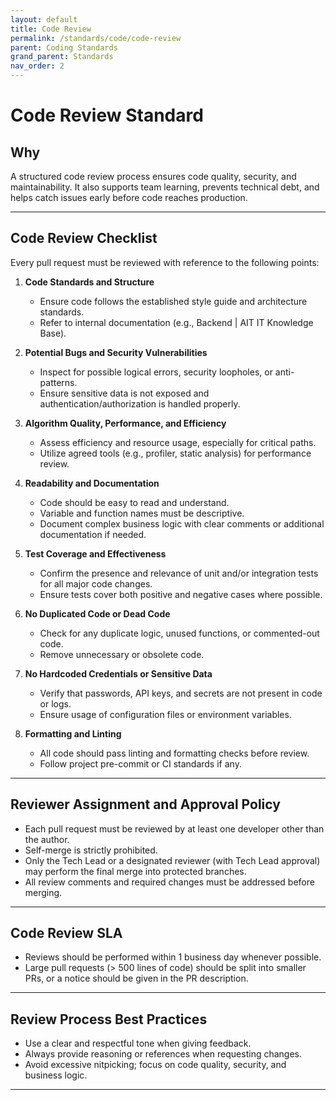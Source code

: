 ```yaml
---
layout: default
title: Code Review
permalink: /standards/code/code-review
parent: Coding Standards
grand_parent: Standards
nav_order: 2
---
```


# Code Review Standard

## Why

A structured code review process ensures code quality, security, and maintainability. It also supports team learning, prevents technical debt, and helps catch issues early before code reaches production.

---

## Code Review Checklist

Every pull request must be reviewed with reference to the following points:

1. **Code Standards and Structure**
   - Ensure code follows the established style guide and architecture standards.
   - Refer to internal documentation (e.g., Backend | AIT IT Knowledge Base).

2. **Potential Bugs and Security Vulnerabilities**
   - Inspect for possible logical errors, security loopholes, or anti-patterns.
   - Ensure sensitive data is not exposed and authentication/authorization is handled properly.

3. **Algorithm Quality, Performance, and Efficiency**
   - Assess efficiency and resource usage, especially for critical paths.
   - Utilize agreed tools (e.g., profiler, static analysis) for performance review.

4. **Readability and Documentation**
   - Code should be easy to read and understand.
   - Variable and function names must be descriptive.
   - Document complex business logic with clear comments or additional documentation if needed.

5. **Test Coverage and Effectiveness**
   - Confirm the presence and relevance of unit and/or integration tests for all major code changes.
   - Ensure tests cover both positive and negative cases where possible.

6. **No Duplicated Code or Dead Code**
   - Check for any duplicate logic, unused functions, or commented-out code.
   - Remove unnecessary or obsolete code.

7. **No Hardcoded Credentials or Sensitive Data**
   - Verify that passwords, API keys, and secrets are not present in code or logs.
   - Ensure usage of configuration files or environment variables.

8. **Formatting and Linting**
   - All code should pass linting and formatting checks before review.
   - Follow project pre-commit or CI standards if any.

---

## Reviewer Assignment and Approval Policy

- Each pull request must be reviewed by at least one developer other than the author.
- Self-merge is strictly prohibited.
- Only the Tech Lead or a designated reviewer (with Tech Lead approval) may perform the final merge into protected branches.
- All review comments and required changes must be addressed before merging.

---

## Code Review SLA

- Reviews should be performed within 1 business day whenever possible.
- Large pull requests (> 500 lines of code) should be split into smaller PRs, or a notice should be given in the PR description.

---

## Review Process Best Practices

- Use a clear and respectful tone when giving feedback.
- Always provide reasoning or references when requesting changes.
- Avoid excessive nitpicking; focus on code quality, security, and business logic.

---